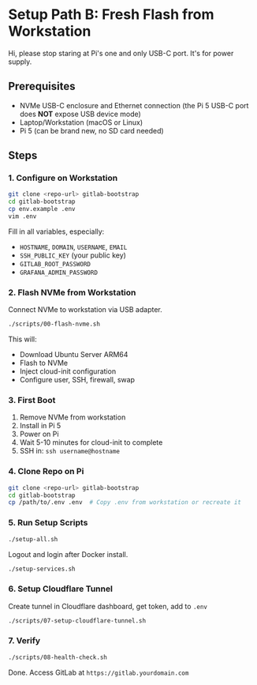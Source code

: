 # Setup Path B: Fresh Flash from Workstation

Hi, please stop staring at Pi's one and only USB-C port. It's for power supply.

## Prerequisites
- NVMe USB-C enclosure and Ethernet connection (the Pi 5 USB-C port does **NOT** expose USB device mode)
- Laptop/Workstation (macOS or Linux)
- Pi 5 (can be brand new, no SD card needed)

## Steps

### 1. Configure on Workstation

```bash
git clone <repo-url> gitlab-bootstrap
cd gitlab-bootstrap
cp env.example .env
vim .env
```

Fill in all variables, especially:
- `HOSTNAME`, `DOMAIN`, `USERNAME`, `EMAIL`
- `SSH_PUBLIC_KEY` (your public key)
- `GITLAB_ROOT_PASSWORD`
- `GRAFANA_ADMIN_PASSWORD`

### 2. Flash NVMe from Workstation

Connect NVMe to workstation via USB adapter.

```bash
./scripts/00-flash-nvme.sh
```

This will:
- Download Ubuntu Server ARM64
- Flash to NVMe
- Inject cloud-init configuration
- Configure user, SSH, firewall, swap

### 3. First Boot

1. Remove NVMe from workstation
2. Install in Pi 5
3. Power on Pi
4. Wait 5-10 minutes for cloud-init to complete
5. SSH in: `ssh username@hostname`

### 4. Clone Repo on Pi

```bash
git clone <repo-url> gitlab-bootstrap
cd gitlab-bootstrap
cp /path/to/.env .env  # Copy .env from workstation or recreate it
```

### 5. Run Setup Scripts

```bash
./setup-all.sh
```

Logout and login after Docker install.

```bash
./setup-services.sh
```

### 6. Setup Cloudflare Tunnel

Create tunnel in Cloudflare dashboard, get token, add to `.env`

```bash
./scripts/07-setup-cloudflare-tunnel.sh
```

### 7. Verify

```bash
./scripts/08-health-check.sh
```

Done. Access GitLab at `https://gitlab.yourdomain.com`

